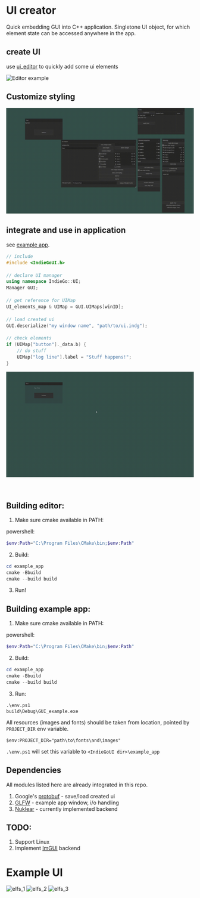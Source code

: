 # UI creator

Quick embedding GUI into C++ application. Singletone UI object, for which element state can be accessed anywhere in the app.
<br>

## create UI
use [ui_editor](ui_editor) to quickly add some ui elements

![Editor example](docs/Quick_add.gif)

## Customize styling
![Styling example](docs/Quick_style.gif)

## integrate and use in application
see [example app](example_app).<br>

```C++
// include 
#include <IndieGoUI.h>

// declare UI manager
using namespace IndieGo::UI;
Manager GUI;

// get reference for UIMap
UI_elements_map & UIMap = GUI.UIMaps[winID];

// load created ui
GUI.deserialize("my window name", "path/to/ui.indg");

// check elements
if (UIMap["button"]._data.b) {
    // do stuff
    UIMap["log line"].label = "Stuff happens!";
}
```
![Results](docs/result.gif)

<br>


## Building editor:
1. Make sure cmake available in PATH:

powershell:
```powershell
$env:Path="C:\Program Files\CMake\bin;$env:Path"
```

2. Build:

```powershell
cd example_app
cmake -Bbuild
cmake --build build
```

3. Run!

## Building example app:

1. Make sure cmake available in PATH:

powershell:
```powershell
$env:Path="C:\Program Files\CMake\bin;$env:Path"
```

2. Build:
```powershell
cd example_app
cmake -Bbuild
cmake --build build
```

3. Run:
```
.\env.ps1
build\Debug\GUI_example.exe
```

All resources (images and fonts) should be taken from location, pointed by  ```PROJECT_DIR``` env variable.<br>


```
$env:PROJECT_DIR="path\to\fonts\and\images"
```

```.\env.ps1``` will set this variable to ```<IndieGoUI dir>\example_app```

## Dependencies
All modules listed here are already integrated in this repo.
1. Google's [protobuf](https://developers.google.com/protocol-buffers) - save/load created ui
2. [GLFW](https://www.glfw.org/) - example app window, i/o handling
3. [Nuklear](backends/Nuklear/renderer.cpp) - currently implemented backend

## TODO:
1. Support Linux
2. Implement [ImGUI](https://github.com/ocornut/imgui) backend

# Example UI
![elfs_1](docs/elfs_1.jpg) ![elfs_2](docs/elfs_2.jpg) ![elfs_3](docs/elfs_3.jpg)

